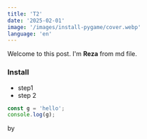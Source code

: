 ```yaml
---
title: 'T2'
date: '2025-02-01'
image: '/images/install-pygame/cover.webp'
language: 'en'
---
```


Welcome to this post. I'm **Reza** from md file.

### Install

- step1
- step 2

```js
const g = 'hello';
console.log(g);
```

by

